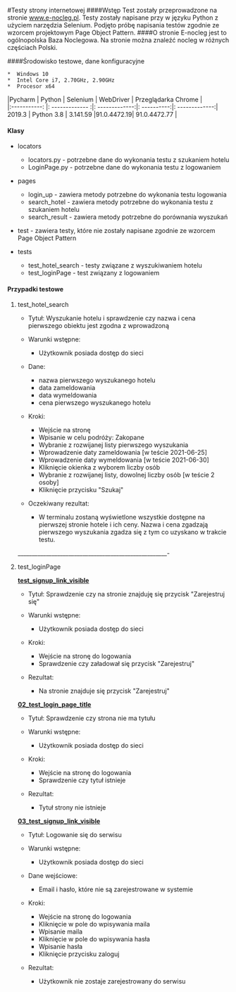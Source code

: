#Testy strony internetowej
####Wstęp
Test zostały przeprowadzone na stronie www.e-nocleg.pl. Testy zostały napisane przy w języku Python z użyciem narzędzia Selenium.
Podjęto próbę napisania testów zgodnie ze wzorcem projektowym Page Object Pattern.
####O stronie
E-nocleg jest to ogólnopolska Baza Noclegowa. Na stronie można znaleźć nocleg w różnych częściach Polski.

####Środowisko testowe, dane konfiguracyjne

    *  Windows 10
    *  Intel Core i7, 2.70GHz, 2.90GHz
    *  Procesor x64

|Pycharm      |    Python     |   Selenium   | WebDriver | Przeglądarka Chrome |           
|:-----------: |: ------------- :|: -------------:|: ----------:|: -------------:| 
    2019.3   |   Python 3.8  |    3.141.59  |91.0.4472.19| 91.0.4472.77       |

#### Klasy

* locators
    * locators.py - potrzebne dane do wykonania testu z szukaniem hotelu
    * LoginPage.py - potrzebne dane do wykonania testu z logowaniem
    
* pages
    * login_up - zawiera metody potrzebne do wykonania testu logowania
    * search_hotel - zawiera metody potrzebne do wykonania testu z szukaniem hotelu
    * search_result - zawiera metody potrzebne do porównania wyszukań
    
* test - zawiera testy, które nie zostały napisane zgodnie ze wzorcem Page Object Pattern   

* tests
    * test_hotel_search - testy związane z wyszukiwaniem hotelu
    * test_loginPage - test związany z logowaniem
  
 #### Przypadki testowe
 
 1. test_hotel_search
    * Tytuł: Wyszukanie hotelu i sprawdzenie czy nazwa i cena pierwszego obiektu jest zgodna z wprowadzoną
    
    * Warunki wstępne: 
        * Użytkownik posiada dostęp do sieci
    * Dane:
        * nazwa pierwszego wyszukanego hotelu
        * data zameldowania
        * data wymeldowania
        * cena pierwszego wyszukanego hotelu
        
    * Kroki:
    
        * Wejście na stronę
        * Wpisanie w celu podróży: Zakopane
        * Wybranie z rozwijanej listy pierwszego wyszukania
        * Wprowadzenie daty zameldowania [w teście 2021-06-25]
        * Wprowadzenie daty wymeldowania [w teście 2021-06-30]
        * Kliknięcie okienka z wyborem liczby osób
        * Wybranie z rozwijanej listy, dowolnej liczby osób [w teście 2 osoby]
        * Kliknięcie przycisku "Szukaj"
        
     * Oczekiwany rezultat:
        * W terminalu zostaną wyświetlone wszystkie dostępne na pierwszej stronie hotele i ich ceny. Nazwa i cena zgadzają pierwszego wyszukania zgadza się z tym co uzyskano w trakcie testu.
        
    _____________________________________________________-   
     
 2. test_loginPage
     
     **<u>test_signup_link_visible</u>**
     *  Tytuł: Sprawdzenie czy na stronie znajduję się przycisk "Zarejestruj się"
     
     * Warunki wstępne:
       * Użytkownik posiada dostęp do sieci
     * Kroki:
        * Wejście na stronę do logowania
        * Sprawdzenie czy załadował się przycisk "Zarejestruj"
        
     * Rezultat:
        * Na stronie znajduje się przycisk "Zarejestruj"        
           
      **<u>02_test_login_page_title</u>**
      *  Tytuł: Sprawdzenie czy strona nie ma tytułu
     
     * Warunki wstępne:
       * Użytkownik posiada dostęp do sieci
     
      * Kroki:
        * Wejście na stronę do logowania
        * Sprawdzenie czy tytuł istnieje
        
     * Rezultat:
        * Tytuł strony nie istnieje
      
      **<u>03_test_signup_link_visible</u>**
      *  Tytuł: Logowanie się do serwisu
     
     * Warunki wstępne:
       * Użytkownik posiada dostęp do sieci
     * Dane wejściowe:
        * Email i hasło, które nie są zarejestrowane w systemie
     * Kroki:
        * Wejście na stronę do logowania
        * Kliknięcie w pole do wpisywania maila
        * Wpisanie maila
        * Kliknięcie w  pole do wpisywania hasła
        * Wpisanie hasła
        * Kliknięcie przycisku zaloguj
        
     * Rezultat:
        * Użytkownik nie zostaje zarejestrowany do serwisu  
    
      
    
      